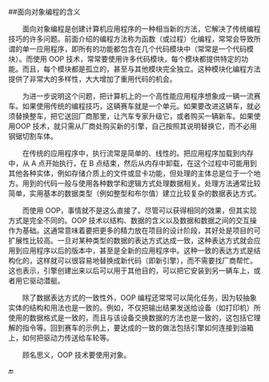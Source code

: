 ##面向对象编程的含义

&emsp;&emsp;面向对象编程是创建计算机应用程序的一种相当新的方法，它解决了传统编程技巧的许多问题。前面介绍的编程方法称为函数（或过程）化编程，常常会导致所谓的单一应用程序，即所有的功能都包含在几个代码模块中（常常是一个代码模块）。而使用 OOP 技术，常常要使用许多代码模块，每个模块都提供特定的功能。而且，每个模块都是孤立的，甚至与其他模块完全独立。这种模块化编程方法提供了非常大的多样性，大大增加了重用代码的机会。

&emsp;&emsp;为进一步说明这个问题，把计算机上的一个高性能应用程序想象成一辆一流赛车。如果使用传统的编程技巧，这辆赛车就是一个单元。如果要改进这辆车，就必须替换整车，把它送回厂商那里，让汽车专家升级它，或者购买一辆新车。如果使用OOP 技术，就只需从厂商处购买新的引擎，自己按照其说明替换它，而不必用钢锯切割车体。

&emsp;&emsp;在传统的应用程序中，执行流常是简单的、线性的。把应用程序加载到内存中，从 A 点开始执行，在 B 点结束，然后从内存中卸载，在这个过程中可能用到其他各种实体，例如存储介质上的文件或显卡功能，但处理的主体总是位于一个地方。用到的代码一般与使用各种数学和逻辑方式处理数据相关。处理方法通常比较简单，实用基本的数据类型（例如整型和布尔值）建立比较复杂的数据表达方式。

&emsp;&emsp;而使用 OOP，事情就不是这么直接了。尽管可以获得相同的效果，但其实现方式是完全不同的。OOP 技术以结构、数据的含义以及数据和数据之间的交互操作为基础。这通常意味着要把更多的精力放在项目的设计阶段，其好处是项目的可扩展性比较高。一旦对某种类型的数据的表达方式达成一致，这种表达方式就会应用到应用程序以后的版本中，甚至是全新的应用程序中。这种一致的表达方式是结构化的，这样就可以很容易地替换成新代码（即新引擎），而不需要找厂商帮忙。这也表示，引擎创建出来以后可以用于其他目的，可以把它安装到另一辆车上，或者用它驱动潜艇。

&emsp;&emsp;除了数据表达方式的一致性外，OOP 编程还常常可以简化任务，因为较抽象实体的结构和用法也是一致的。例如，不仅把输出结果发送给设备（如打印机）所使用的数据格式是一致的，而且与该设备交换数据的方法也是一致的，这包括它理解的指令等。回到赛车的示例上，要达成的一致的做法包括引擎如何连接到油箱上，如何把驱动力传送给车轮等。

&emsp;&emsp;顾名思义，OOP 技术要使用对象。


🔚